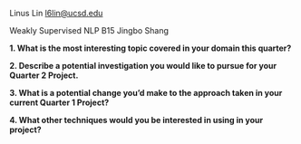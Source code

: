 Linus Lin
l6lin@ucsd.edu

Weakly Supervised NLP
B15
Jingbo Shang

**1. What is the most interesting topic covered in your domain this quarter?**


**2. Describe a potential investigation you would like to pursue for your Quarter 2 Project.**


**3. What is a potential change you’d make to the approach taken in your current Quarter 1 Project?**


**4. What other techniques would you be interested in using in your project?**

